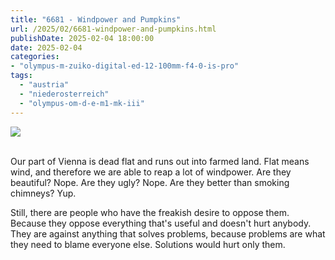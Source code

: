 ```yaml
---
title: "6681 - Windpower and Pumpkins"
url: /2025/02/6681-windpower-and-pumpkins.html
publishDate: 2025-02-04 18:00:00
date: 2025-02-04
categories:
- "olympus-m-zuiko-digital-ed-12-100mm-f4-0-is-pro"
tags:
  - "austria"
  - "niederosterreich"
  - "olympus-om-d-e-m1-mk-iii"
---
```

<div class="container">
<div class="center"><a target="_blank" href="https://d25zfm9zpd7gm5.cloudfront.net/1200x1200/2020/20200913_143126_lr.jpg"><img class="webfeedsFeaturedVisual" src="https://d25zfm9zpd7gm5.cloudfront.net/0600x0600/2020/20200913_143126_lr.jpg" /></a></div>
</div>
<br />

Our part of Vienna is dead flat and runs out into farmed
land. Flat means wind, and therefore we are able to reap a
lot of windpower. Are they beautiful? Nope. Are they ugly?
Nope. Are they better than smoking chimneys? Yup.

Still, there are people who have the freakish desire to
oppose them. Because they oppose everything that's useful
and doesn't hurt anybody. They are against anything that
solves problems, because problems are what they need to
blame everyone else. Solutions would hurt only them.
